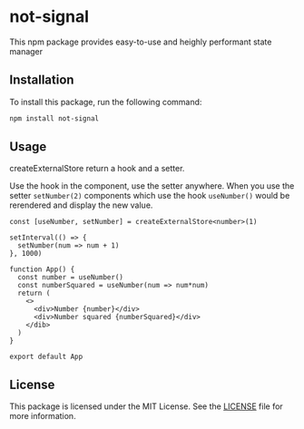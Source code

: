 # not-signal

This npm package provides easy-to-use and heighly performant state manager

## Installation

To install this package, run the following command:

```bash
npm install not-signal
```

## Usage

createExternalStore return a hook and a setter.

Use the hook in the component, use the setter anywhere.
When you use the setter `setNumber(2)` components which use the hook `useNumber()` would be rerendered and display the new value. 

```tsx
const [useNumber, setNumber] = createExternalStore<number>(1)

setInterval(() => {
  setNumber(num => num + 1)
}, 1000)

function App() {
  const number = useNumber()
  const numberSquared = useNumber(num => num*num)
  return (
    <>
      <div>Number {number}</div>
      <div>Number squared {numberSquared}</div>
    </dib>
  )
}

export default App
```


## License

This package is licensed under the MIT License. See the [LICENSE](https://github.com/taylor-ben/rxjs-hooks/blob/main/LICENSE) file for more information.
